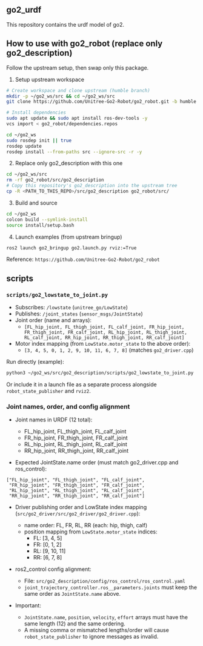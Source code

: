 ## go2_urdf
This repository contains the urdf model of go2.

## How to use with go2_robot (replace only go2_description)

Follow the upstream setup, then swap only this package.

1) Setup upstream workspace

```bash
# Create workspace and clone upstream (humble branch)
mkdir -p ~/go2_ws/src && cd ~/go2_ws/src
git clone https://github.com/Unitree-Go2-Robot/go2_robot.git -b humble

# Install dependencies
sudo apt update && sudo apt install ros-dev-tools -y
vcs import < go2_robot/dependencies.repos

cd ~/go2_ws
sudo rosdep init || true
rosdep update
rosdep install --from-paths src --ignore-src -r -y
```

2) Replace only go2_description with this one

```bash
cd ~/go2_ws/src
rm -rf go2_robot/src/go2_description
# Copy this repository's go2_description into the upstream tree
cp -R <PATH_TO_THIS_REPO>/src/go2_description go2_robot/src/
```

3) Build and source

```bash
cd ~/go2_ws
colcon build --symlink-install
source install/setup.bash
```

4) Launch examples (from upstream bringup)

```bash
ros2 launch go2_bringup go2.launch.py rviz:=True
```

Reference: `https://github.com/Unitree-Go2-Robot/go2_robot`

## scripts

### `scripts/go2_lowstate_to_joint.py`

- Subscribes: `/lowstate` (`unitree_go/LowState`)
- Publishes: `/joint_states` (`sensor_msgs/JointState`)
- Joint order (name and arrays):
  - `[FL_hip_joint, FL_thigh_joint, FL_calf_joint, FR_hip_joint, FR_thigh_joint, FR_calf_joint, RL_hip_joint, RL_thigh_joint, RL_calf_joint, RR_hip_joint, RR_thigh_joint, RR_calf_joint]`
- Motor index mapping (from `LowState.motor_state` to the above order):
  - `[3, 4, 5, 0, 1, 2, 9, 10, 11, 6, 7, 8]` (matches `go2_driver.cpp`)

Run directly (example):

```bash
python3 ~/go2_ws/src/go2_description/scripts/go2_lowstate_to_joint.py
```

Or include it in a launch file as a separate process alongside `robot_state_publisher` and `rviz2`.

### Joint names, order, and config alignment

- Joint names in URDF (12 total):
  - FL_hip_joint, FL_thigh_joint, FL_calf_joint
  - FR_hip_joint, FR_thigh_joint, FR_calf_joint
  - RL_hip_joint, RL_thigh_joint, RL_calf_joint
  - RR_hip_joint, RR_thigh_joint, RR_calf_joint

- Expected JointState.name order (must match go2_driver.cpp and ros_control):
```text
["FL_hip_joint", "FL_thigh_joint", "FL_calf_joint",
 "FR_hip_joint", "FR_thigh_joint", "FR_calf_joint",
 "RL_hip_joint", "RL_thigh_joint", "RL_calf_joint",
 "RR_hip_joint", "RR_thigh_joint", "RR_calf_joint"]
```

- Driver publishing order and LowState index mapping (`src/go2_driver/src/go2_driver/go2_driver.cpp`):
  - name order: FL, FR, RL, RR (each: hip, thigh, calf)
  - position mapping from `LowState.motor_state` indices:
    - FL: [3, 4, 5]
    - FR: [0, 1, 2]
    - RL: [9, 10, 11]
    - RR: [6, 7, 8]

- ros2_control config alignment:
  - File: `src/go2_description/config/ros_control/ros_control.yaml`
  - `joint_trajectory_controller.ros__parameters.joints` must keep the same order as `JointState.name` above.

- Important:
  - `JointState.name`, `position`, `velocity`, `effort` arrays must have the same length (12) and the same ordering.
  - A missing comma or mismatched lengths/order will cause `robot_state_publisher` to ignore messages as invalid.
